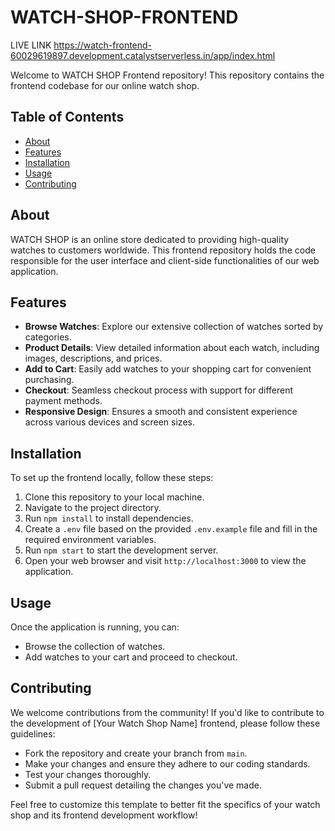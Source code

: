 # WATCH-SHOP-FRONTEND

LIVE LINK
https://watch-frontend-60029619897.development.catalystserverless.in/app/index.html

Welcome to WATCH SHOP Frontend repository! This repository contains the frontend codebase for our online watch shop.

## Table of Contents
- [About](#about)
- [Features](#features)
- [Installation](#installation)
- [Usage](#usage)
- [Contributing](#contributing)

  
## About
WATCH SHOP is an online store dedicated to providing high-quality watches to customers worldwide. This frontend repository holds the code responsible for the user interface and client-side functionalities of our web application.

## Features

- **Browse Watches**: Explore our extensive collection of watches sorted by categories.
- **Product Details**: View detailed information about each watch, including images, descriptions, and prices.
- **Add to Cart**: Easily add watches to your shopping cart for convenient purchasing.
- **Checkout**: Seamless checkout process with support for different payment methods.
- **Responsive Design**: Ensures a smooth and consistent experience across various devices and screen sizes.

## Installation
To set up the frontend locally, follow these steps:
1. Clone this repository to your local machine.
2. Navigate to the project directory.
3. Run `npm install` to install dependencies.
4. Create a `.env` file based on the provided `.env.example` file and fill in the required environment variables.
5. Run `npm start` to start the development server.
6. Open your web browser and visit `http://localhost:3000` to view the application.

## Usage
Once the application is running, you can:
- Browse the collection of watches.
- Add watches to your cart and proceed to checkout.

## Contributing
We welcome contributions from the community! If you'd like to contribute to the development of [Your Watch Shop Name] frontend, please follow these guidelines:
- Fork the repository and create your branch from `main`.
- Make your changes and ensure they adhere to our coding standards.
- Test your changes thoroughly.
- Submit a pull request detailing the changes you've made.



Feel free to customize this template to better fit the specifics of your watch shop and its frontend development workflow!
